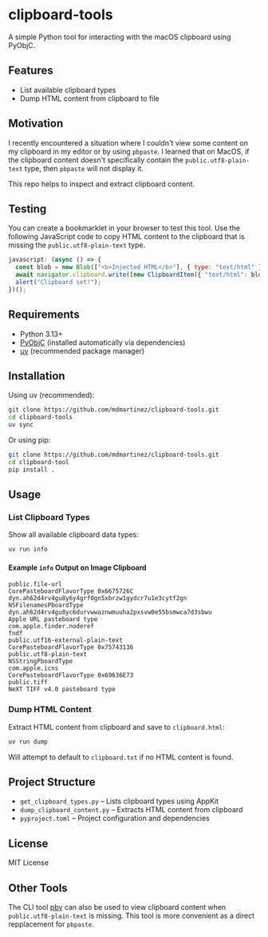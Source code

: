 # clipboard-tools

A simple Python tool for interacting with the macOS clipboard using PyObjC.

## Features

- List available clipboard types
- Dump HTML content from clipboard to file

## Motivation

I recently encountered a situation where I couldn't view some content on my clipboard in my editor or by using `pbpaste`. I learned that on MacOS, if the clipboard content doesn't specifically contain the `public.utf8-plain-text` type, then `pbpaste` will not display it.

This repo helps to inspect and extract clipboard content.

## Testing

You can create a bookmarklet in your browser to test this tool. Use the following JavaScript code to copy HTML content to the clipboard that is missing the `public.utf8-plain-text` type.

```javascript
javascript: (async () => {
  const blob = new Blob(["<b>Injected HTML</b>"], { type: "text/html" });
  await navigator.clipboard.write([new ClipboardItem({ "text/html": blob })]);
  alert("Clipboard set!");
})();
```

## Requirements

- Python 3.13+
- [PyObjC](https://pyobjc.readthedocs.io/en/latest/) (installed automatically via dependencies)
- [uv](https://docs.astral.sh/uv/) (recommended package manager)

## Installation

Using uv (recommended):

```sh
git clone https://github.com/mdmartinez/clipboard-tools.git
cd clipboard-tools
uv sync
```

Or using pip:

```sh
git clone https://github.com/mdmartinez/clipboard-tools.git
cd clipboard-tool
pip install .
```

## Usage

### List Clipboard Types

Show all available clipboard data types:

```sh
uv run info
```

#### Example `info` Output on Image Clipboard

```
public.file-url
CorePasteboardFlavorType 0x6675726C
dyn.ah62d4rv4gu8y6y4grf0gn5xbrzw1gydcr7u1e3cytf2gn
NSFilenamesPboardType
dyn.ah62d4rv4gu8yc6durvwwaznwmuuha2pxsvw0e55bsmwca7d3sbwu
Apple URL pasteboard type
com.apple.finder.noderef
fndf
public.utf16-external-plain-text
CorePasteboardFlavorType 0x75743136
public.utf8-plain-text
NSStringPboardType
com.apple.icns
CorePasteboardFlavorType 0x69636E73
public.tiff
NeXT TIFF v4.0 pasteboard type
```

### Dump HTML Content

Extract HTML content from clipboard and save to `clipboard.html`:

```sh
uv run dump
```

Will attempt to default to `clipboard.txt` if no HTML content is found.

## Project Structure

- `get_clipboard_types.py` – Lists clipboard types using AppKit
- `dump_clipboard_content.py` – Extracts HTML content from clipboard
- `pyproject.toml` – Project configuration and dependencies

## License

MIT License

## Other Tools

The CLI tool [pbv](https://github.com/chbrown/macos-pasteboard) can also be used to view clipboard content when `public.utf8-plain-text` is missing. This tool is more convenient as a direct repplacement for `pbpaste`.
